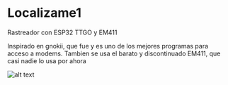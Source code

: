 # Localizame1
Rastreador con ESP32 TTGO y EM411

Inspirado en gnokii, que fue y es uno de los mejores programas para acceso a modems.
Tambien se usa el barato y discontinuado EM411, que casi nadie lo usa por ahora

![alt text](https://github.com/Evacio779/Localizame1/blob/master/Localizame.jpg?raw=true)
